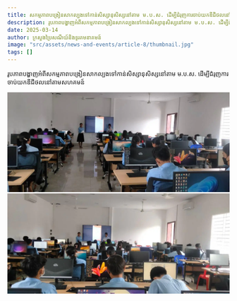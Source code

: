 ```yaml
---
title: សកម្មភាពបង្រៀនសាកល្បងទៅកាន់សិស្សានុសិស្សនៅតាម ម.ប.ស. ដើម្បីជំរុញការចាប់យកឌីជីថលនៅតាមសហគមន៍
description: រូបភាពបង្ហាញអំពីសកម្មភាពបង្រៀនសាកល្បងទៅកាន់សិស្សានុសិស្សនៅតាម ម.ប.ស. ដើម្បីជំរុញការចាប់យកឌីជីថលនៅតាមសហគមន៍
date: 2025-03-14
author: ក្រសួងប្រៃសណីយ៍និងទូរគមនាគមន៍
image: "src/assets/news-and-events/article-8/thumbnail.jpg"
tags: []
---
```


រូបភាពបង្ហាញអំពីសកម្មភាពបង្រៀនសាកល្បងទៅកាន់សិស្សានុសិស្សនៅតាម ម.ប.ស. ដើម្បីជំរុញការចាប់យកឌីជីថលនៅតាមសហគមន៍


![photo 3](src/assets/news-and-events/article-8/photo-1.webp)
![photo 4](src/assets/news-and-events/article-8/photo-2.webp)
